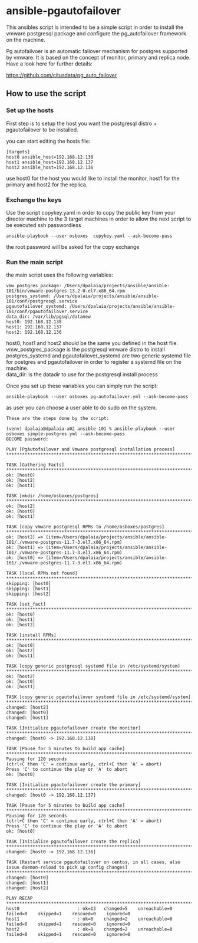 # ansible-pgautofailover

This ansibles script is intended to be a simple script in order to install the vmware postgresql package and configure the pg_autofailover framework on the machine. </br>

Pg autofailvoer is an automatic failover mechanism for postgres supported by vmware. It is based on the concept of monitor, primary and replica node. Have a look here for further details: </br>

https://github.com/citusdata/pg_auto_failover</br>


## How to use the script


### Set up the hosts

First step is to setup the host you want the postgresql distro + pgautofailover to be installed.

you can start editing the hosts file:

```
[targets]
host0 ansible_host=192.168.12.138 
host1 ansible_host=192.168.12.137
host2 ansible_host=192.168.12.136
```

use host0 for the host you would like to install the monitor, host1 for the primary and host2 for the replica.

### Exchange the keys

Use the script copykey.yaml in order to copy the public key from your director machine to the 3 target machines in order to allow the next script to be executed ssh passwordless

```
ansible-playbook --user osboxes  copykey.yaml --ask-become-pass
```

the root password will be asked for the copy exchange

### Run the main script

the main script uses the following variables:

```
vmw_postgres_package: /Users/dpalaia/projects/ansible/ansible-101/bin/vmware-postgres-13.2-0.el7.x86_64.rpm
postgres_systemd: /Users/dpalaia/projects/ansible/ansible-101/conf/postgresql.service
pgautofailover_systemd: /Users/dpalaia/projects/ansible/ansible-101/conf/pgautofailover.service
data_dir: /var/lib/pgsql/datanew
host0: 192.168.12.138
host1: 192.168.12.137
host2: 192.168.12.136
```

host0, host1 and host2 should be the same you defined in the host file. </br>
vmw_postgres_package is the postgresql vmware distro to install </br>
postgres_systemd and pgautofailover_systemd are two generic systemd file for postgres and pgautofailover in order to register a systemd file on the machine.</br>
data_dir: is the datadir to use for the postgresql install process </br>

Once you set up these variables you can simply run the script:

```
ansible-playbook --user osboxes pg-autofailover.yml --ask-become-pass
```

as user you can choose a user able to do sudo on the system.

```
These are the steps done by the script:

(venv) dpalaia@dpalaia-a02 ansible-101 % ansible-playbook --user osboxes simple-postgres.yml --ask-become-pass 
BECOME password: 

PLAY [PgAutofailover and Vmware postgresql installation process] *************************************************************************************************************************************************************************************************************

TASK [Gathering Facts] *******************************************************************************************************************************************************************************************************************************************************
ok: [host0]
ok: [host2]
ok: [host1]

TASK [mkdir /home/osboxes/postgres] ******************************************************************************************************************************************************************************************************************************************
ok: [host2]
ok: [host0]
ok: [host1]

TASK [copy vmware postgresql RPMs to /home/osboxes/postgres] *****************************************************************************************************************************************************************************************************************
ok: [host2] => (item=/Users/dpalaia/projects/ansible/ansible-101/./vmware-postgres-11.7-3.el7.x86_64.rpm)
ok: [host1] => (item=/Users/dpalaia/projects/ansible/ansible-101/./vmware-postgres-11.7-3.el7.x86_64.rpm)
ok: [host0] => (item=/Users/dpalaia/projects/ansible/ansible-101/./vmware-postgres-11.7-3.el7.x86_64.rpm)

TASK [local RPMs not found] **************************************************************************************************************************************************************************************************************************************************
skipping: [host0]
skipping: [host1]
skipping: [host2]

TASK [set_fact] **************************************************************************************************************************************************************************************************************************************************************
ok: [host0]
ok: [host1]
ok: [host2]

TASK [install RPMs] **********************************************************************************************************************************************************************************************************************************************************
ok: [host0]
ok: [host2]
ok: [host1]

TASK [copy generic postgresql systemd file in /etc/systemd/system] ***********************************************************************************************************************************************************************************************************
ok: [host2]
ok: [host0]
ok: [host1]

TASK [copy generic pgautofailover systemd file in /etc/systemd/system] *******************************************************************************************************************************************************************************************************
changed: [host2]
changed: [host0]
changed: [host1]

TASK [Initialize pgautofailover create the monitor] **************************************************************************************************************************************************************************************************************************
changed: [host0 -> 192.168.12.138]

TASK [Pause for 5 minutes to build app cache] ********************************************************************************************************************************************************************************************************************************
Pausing for 120 seconds
(ctrl+C then 'C' = continue early, ctrl+C then 'A' = abort)
Press 'C' to continue the play or 'A' to abort 
ok: [host0]

TASK [Initialize pgautofailover create the primary] **************************************************************************************************************************************************************************************************************************
changed: [host0 -> 192.168.12.137]

TASK [Pause for 5 minutes to build app cache] ********************************************************************************************************************************************************************************************************************************
Pausing for 120 seconds
(ctrl+C then 'C' = continue early, ctrl+C then 'A' = abort)
Press 'C' to continue the play or 'A' to abort 
ok: [host0]

TASK [Initialize pgautofailover create the replica] **************************************************************************************************************************************************************************************************************************
changed: [host0 -> 192.168.12.136]

TASK [Restart service pgautofailover on centos, in all cases, also issue daemon-reload to pick up config changes] ************************************************************************************************************************************************************
changed: [host0]
changed: [host1]
changed: [host2]

PLAY RECAP *******************************************************************************************************************************************************************************************************************************************************************
host0                      : ok=13   changed=5    unreachable=0    failed=0    skipped=1    rescued=0    ignored=0   
host1                      : ok=8    changed=2    unreachable=0    failed=0    skipped=1    rescued=0    ignored=0   
host2                      : ok=8    changed=2    unreachable=0    failed=0    skipped=1    rescued=0    ignored=0   
```
